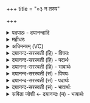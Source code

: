 +++
title = "०३ न तस्य"

+++
<details><summary>पदपाठः - दयानन्दादि</summary>

न। तस्य॑। प्र॒ति॒मेति॑ प्रति॒ऽमा। अ॒स्ति॒। यस्य॑। नाम॑। म॒हत्। यशः॑। हि॒र॒ण्य॒ग॒र्भ इति॑ हिरण्यऽग॒र्भः। इति॑। ए॒षः। मा। मा॑। हि॒ꣳसी॒त्। इति॑। ए॒षा। यस्मा॑त्। न। जा॒तः। इति॑। ए॒षः। ३।
</details>

<details><summary>महीधरः</summary>

म० द्विपदा गायत्री । तस्य पुरुषस्य प्रतिमा प्रतिमानमुपमानं किंचिद्वस्तु नास्ति । अतएव नाम प्रसिद्धं महत् यशः यस्यास्ति । सर्वातिरिक्तयशा इत्यर्थः । हिरण्यगर्भ इत्येषोऽनुवाकश्चतुर्ऋच हिरण्यगर्भः यः प्राणतः यस्येमे य आत्मदा इति ( २५ । १०-१३)। मा मा हिंसीज्जनितेत्येका एषा ( १२ । १०२)। यस्मान्न जातः इन्द्रश्च सम्राडिति (८। ३६-३७) द्व्यृचोऽनुवाकः । एताः प्रतीकचोदिताः पूर्वं पठितत्वादादिमात्रेणोक्ताः ब्रह्मयज्ञे जपे च सर्वा अध्येयाः । एवं सर्वत्र ॥ ३॥  
चतुर्थी।
</details>

<details><summary>अधिमन्त्रम् (VC)</summary>

- हिरण्यगर्भः परमात्मा देवता
- स्वयम्भु ब्रह्म ऋषिः
- निचृत्पङ्क्तिः
- पञ्चमः
</details>

<details><summary>दयानन्द-सरस्वती (हि) - विषयः</summary>

फिर उसी विषय को अगले मन्त्र में कहा है ॥
</details>

<details><summary>दयानन्द-सरस्वती (हि) - पदार्थः</summary>

पदार्थान्वयभाषाः -  हे मनुष्यो ! (यस्य) जिसका (महत्) पूज्य बड़ा (यशः) कीर्त्ति करनेहारा धर्मयुक्त कर्म का आचरण ही (नाम) नामस्मरण है, जो (हिरण्यगर्भः) सूर्य बिजुली आदि पदार्थों का आधार (इति) इस प्रकार (एषः) अन्तर्यामी होने से प्रत्यक्ष जिसकी (मा) मुझको (मा, हिंसीत्) मत ताड़ना दे वा वह अपने से मुझ को विमुख मत करे, (इति) इस प्रकार (एषा) यह प्रार्थना वा बुद्धि और (यस्मात्) जिस कारण (न) नहीं (जातः) उत्पन्न हुआ (इति) इस प्रकार (एषः) यह परमात्मा उपासना के योग्य है। (तस्य) उस परमेश्वर की (प्रतिमा) प्रतिमा-परिमाण उसके तुल्य अवधि का साधन प्रतिकृति, मूर्ति वा आकृति (न, अस्ति) नहीं है। अथवा द्वितीय पक्ष यह है कि (हिरण्यगर्भः०) इस पच्चीसवें अध्याय में १० मन्त्र से १३ मन्त्र तक का (इति, एषः) यह कहा हुआ अनुवाक (मा, मा, हिंसीत्) (इति) इसी प्रकार (एषा) यह ऋचा बारहवें अध्याय की १०२ (वाँ) मन्त्र है और (यस्मान्न जातः—इत्येषः०) यह आठवें अध्याय के ३६, ३७ दो मन्त्र का अनुवाक (यस्य) जिस परमेश्वर की (नाम) प्रसिद्ध (महत्) महती (यशः) कीर्ति है, (तस्य) उसका (प्रतिमा) प्रतिबिम्ब-तस्वीर (न, अस्ति) नहीं है ॥३ ॥
</details>

<details><summary>दयानन्द-सरस्वती (हि) - भावार्थः</summary>

भावार्थभाषाः -  हे मनुष्यो ! जो कभी देहधारी नहीं होता, जिसका कुछ भी परिमाण सीमा का कारण नहीं है, जिसकी आज्ञा का पालन ही नामस्मरण है, जो उपासना किया हुआ अपने उपासकों पर अनुग्रह करता है, वेदों के अनेक स्थलों में जिसका महत्त्व कहा गया है, जो नहीं मरता, न विकृत होता, न नष्ट होता उसी की उपासना निरन्तर करो। जो इससे भिन्न की उपासना करोगे तो इस महान् पाप से युक्त हुए आप लोग दुःख-क्लेशों से नष्ट होओगे ॥३ ॥
</details>

<details><summary>दयानन्द-सरस्वती (सं) - विषयः</summary>

पुनस्तमेव विषयमाह ॥
</details>

<details><summary>दयानन्द-सरस्वती (सं) - पदार्थः</summary>

पदार्थान्वयभाषाः -  हे मनुष्याः ! यस्य महद्यशो नामास्ति यो हिरण्यगर्भ इत्येषो यस्य मा मा हिंसीदित्येषा यस्मान्न जात इत्येष उपासनीयोऽस्ति तस्य प्रतिमा नास्ति। यद्वा पक्षान्तरम्−हिरण्यगर्भ इत्येष (२५.१०-१३) उक्तोऽनुवाको मा मा हिंसीदित्येषोक्ता (१२.१०२) ऋग् यस्मान्न जात इत्येष (८.३६-३७) उक्तोऽनुवाकश्च। यस्य भगवतो नाम महद्यशोऽस्ति तस्य प्रतिमा नास्ति ॥३ ॥
</details>

<details><summary>दयानन्द-सरस्वती (सं) - भावार्थः</summary>

भावार्थभाषाः -  हे मनुष्याः ! यः कदाचिद्देहधारी न भवति यस्य किञ्चिदपि परिमाणं नास्ति, यस्याज्ञापालनमेव नामस्मरणमस्ति, य उपासितः सन्नुपासकाननुह्णाति वेदानामनेकस्थलेषु यस्य महत्त्वं प्रतिपाद्यते यो न म्रियते न विक्रियते न क्षीयते तस्यैवोपासानां सततं कुरुत, यद्यस्माद्भिन्नस्योपासनां करिष्यन्ति तर्ह्यनेन महता पापेन युक्ताः सन्तो भवन्तो दुःखक्लेशैर्हता भविष्यन्ति ॥३ ॥
</details>

<details><summary>सविता जोशी ← दयानन्दः (म) - भावार्थः</summary>

भावार्थभाषाः -  हे माणसांनो ! जो कधी देह धारण करत नाही. ज्याच्या परिमाणाला कोणतीही सीमा नसते. ज्याच्या आज्ञेचे पालन म्हणजेच नामस्मरण असते व जो उपासकांवर अनुग्रह करतो त्याचे वेदामध्ये महत्त्व प्रतिपादित केलेले आहे. जो मर्त्य नाही, विकृत नाही, नष्ट होत नाही त्याचीच उपासना करा. यापेक्षा भिन्न असलेल्यांची उपासना कराल तर महापापाचे दुःख व क्लेश भोगून नष्ट व्हाल.
</details>